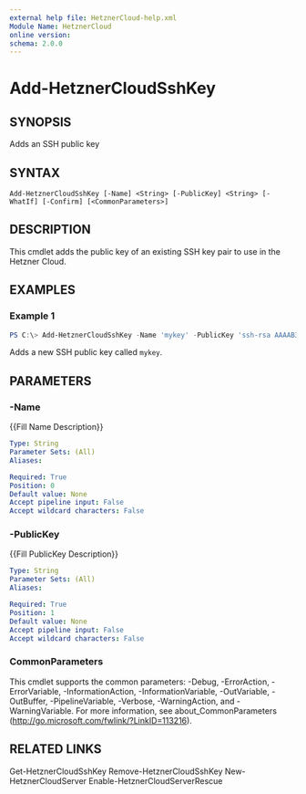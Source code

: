 ```yaml
---
external help file: HetznerCloud-help.xml
Module Name: HetznerCloud
online version:
schema: 2.0.0
---
```

# Add-HetznerCloudSshKey

## SYNOPSIS

Adds an SSH public key

## SYNTAX

```
Add-HetznerCloudSshKey [-Name] <String> [-PublicKey] <String> [-WhatIf] [-Confirm] [<CommonParameters>]
```

## DESCRIPTION

This cmdlet adds the public key of an existing SSH key pair to use in the Hetzner Cloud.

## EXAMPLES

### Example 1

```powershell
PS C:\> Add-HetznerCloudSshKey -Name 'mykey' -PublicKey 'ssh-rsa AAAAB3NzaC1yc2EAAAADAQABAAABAQDLF1P9cSi8YXclN1vpLOFKydIczWbfJj92RWLOeo3dmrPGkeBtmtpJU3DWqWxJkelagr5oQGn5XRu08GfdKJyPCZEoThzqaRHOKZGN79JpRjabIm8boHQE04cYP+0L4wbN53dpthPCeA6FkDNyKoJ+K8qTqmLDGsO2ztVLBMXEU3kiler/4jSLP+kbMn5tSuHlyZdsv+4DaZb3atwkC7yrZd/uF4t8uC+xB6k3USHqmcgguzCu25V0yGqjlvDb2Jz1InoYdpCqbEMIvHVxMsd7dJHYO6afgn8GWOHsbpyPzJn2v73nldtJUJoSr2UDrpwkKZ3zVUnO/9aw5Y5qiR7 someone@somewhere'
```

Adds a new SSH public key called `mykey`.

## PARAMETERS

### -Name

{{Fill Name Description}}

```yaml
Type: String
Parameter Sets: (All)
Aliases:

Required: True
Position: 0
Default value: None
Accept pipeline input: False
Accept wildcard characters: False
```

### -PublicKey

{{Fill PublicKey Description}}

```yaml
Type: String
Parameter Sets: (All)
Aliases:

Required: True
Position: 1
Default value: None
Accept pipeline input: False
Accept wildcard characters: False
```

### CommonParameters

This cmdlet supports the common parameters: -Debug, -ErrorAction, -ErrorVariable, -InformationAction, -InformationVariable, -OutVariable, -OutBuffer, -PipelineVariable, -Verbose, -WarningAction, and -WarningVariable.
For more information, see about_CommonParameters (http://go.microsoft.com/fwlink/?LinkID=113216).

## RELATED LINKS

Get-HetznerCloudSshKey
Remove-HetznerCloudSshKey
New-HetznerCloudServer
Enable-HetznerCloudServerRescue
